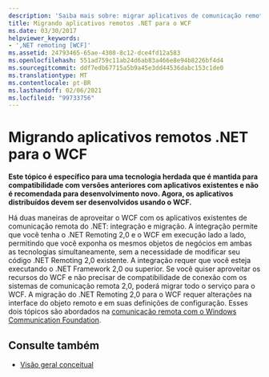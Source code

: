```yaml
---
description: 'Saiba mais sobre: migrar aplicativos de comunicação remota do .NET para o WCF'
title: Migrando aplicativos remotos .NET para o WCF
ms.date: 03/30/2017
helpviewer_keywords:
- ',NET remoting [WCF]'
ms.assetid: 24793465-65ae-4308-8c12-dce4fd12a583
ms.openlocfilehash: 551ad759c11ab24d6ab83a466e8e94b8226bf4d4
ms.sourcegitcommit: ddf7edb67715a5b9a45e3dd44536dabc153c1de0
ms.translationtype: MT
ms.contentlocale: pt-BR
ms.lasthandoff: 02/06/2021
ms.locfileid: "99733756"
---
```

# <a name="migrating-net-remoting-applications-to-wcf"></a>Migrando aplicativos remotos .NET para o WCF

**Este tópico é específico para uma tecnologia herdada que é mantida para compatibilidade com versões anteriores com aplicativos existentes e não é recomendada para desenvolvimento novo. Agora, os aplicativos distribuídos devem ser desenvolvidos usando o WCF.**  
  
 Há duas maneiras de aproveitar o WCF com os aplicativos existentes de comunicação remota do .NET: integração e migração. A integração permite que você tenha o .NET Remoting 2,0 e o WCF em execução lado a lado, permitindo que você exponha os mesmos objetos de negócios em ambas as tecnologias simultaneamente, sem a necessidade de modificar seu código .NET Remoting 2,0 existente. A integração requer que você esteja executando o .NET Framework 2,0 ou superior. Se você quiser aproveitar os recursos do WCF e não precisar de compatibilidade de conexão com os sistemas de comunicação remota 2,0, poderá migrar todo o serviço para o WCF. A migração do .NET Remoting 2,0 para o WCF requer alterações na interface do objeto remoto e em suas definições de configuração. Esses dois tópicos são abordados na [comunicação remota com o Windows Communication Foundation](/previous-versions/aa730857(v=vs.80)).  
  
## <a name="see-also"></a>Consulte também

- [Visão geral conceitual](../conceptual-overview.md)
